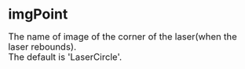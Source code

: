 # imgPoint

<font size=4>The name of image of the corner of the laser(when the laser rebounds).   
The default is 'LaserCircle'.</font>
